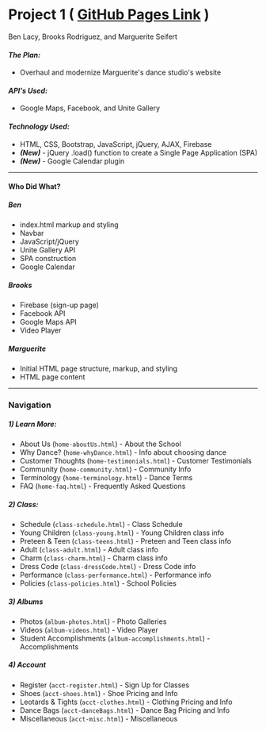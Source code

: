 # **Project 1** ( [GitHub Pages Link](https://rose389.github.io/Project_1/) )
Ben Lacy, Brooks Rodriguez, and Marguerite Seifert
#### **_The Plan:_**
* Overhaul and modernize Marguerite's dance studio's website
#### **_API's Used:_**
* Google Maps, Facebook, and Unite Gallery
#### **_Technology Used:_**
* HTML, CSS, Bootstrap, JavaScript, jQuery, AJAX, Firebase
* _**(New)**_ -  jQuery .load() function to create a Single Page Application (SPA)
* _**(New)**_ -  Google Calendar plugin

---

#### **Who Did What?**
##### **_Ben_**
* index.html markup and styling
* Navbar
* JavaScript/jQuery
* Unite Gallery API
* SPA construction
* Google Calendar

##### **_Brooks_**
* Firebase (sign-up page)
* Facebook API
* Google Maps API
* Video Player

##### **_Marguerite_**
* Initial HTML page structure, markup, and styling
* HTML page content

---
### **Navigation**
##### 1) Learn More:	
* About Us (`home-aboutUs.html`) - About the School
* Why Dance? (`home-whyDance.html`) - Info about choosing dance
* Customer Thoughts (`home-testimonials.html`) - Customer Testimonials
* Community (`home-community.html`) - Community Info
* Terminology (`home-terminology.html`) - Dance Terms
* FAQ (`home-faq.html`) - Frequently Asked Questions

##### 2) Class:
* Schedule (`class-schedule.html`) - Class Schedule
* Young Children (`class-young.html`) - Young Children class info
* Preteen &amp; Teen (`class-teens.html`) - Preteen and Teen class info
* Adult (`class-adult.html`) - Adult class info
* Charm (`class-charm.html`) - Charm class info
* Dress Code (`class-dressCode.html`) - Dress Code info
* Performance (`class-performance.html`) - Performance info
* Policies (`class-policies.html`) - School Policies

##### 3) Albums
* Photos (`album-photos.html`) - Photo Galleries
* Videos (`album-videos.html`) - Video Player
* Student Accomplishments (`album-accomplishments.html`) - Accomplishments

##### 4) Account
* Register (`acct-register.html`) - Sign Up for Classes
* Shoes (`acct-shoes.html`) - Shoe Pricing and Info
* Leotards &amp; Tights (`acct-clothes.html`) - Clothing Pricing and Info
* Dance Bags (`acct-danceBags.html`) - Dance Bag Pricing and Info
* Miscellaneous (`acct-misc.html`) - Miscellaneous
